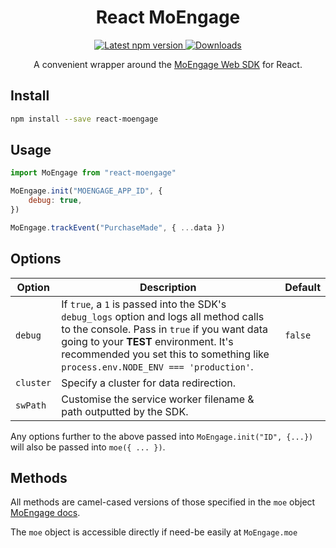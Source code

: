 <h1 align='center'>
  React MoEngage
</h1>

<p align='center'>
  <a href='https://www.npmjs.com/package/react-moengage'>
    <img src='https://img.shields.io/npm/v/react-moengage.svg' alt='Latest npm version'>
  </a>
  <a href='https://www.npmjs.com/package/react-moengage'>
    <img src='https://img.shields.io/npm/dm/react-moengage.svg' alt='Downloads'>
  </a>
</p>

<p align='center'>
  A convenient wrapper around the <a href="https://docs.moengage.com/docs/web-sdk-integration">MoEngage Web SDK</a> for React.
</p>

## Install

```bash
npm install --save react-moengage
```

## Usage

```javascript
import MoEngage from "react-moengage"

MoEngage.init("MOENGAGE_APP_ID", {
    debug: true,
})

MoEngage.trackEvent("PurchaseMade", { ...data })
```

## Options

| Option    | Description                                                                                                                                                                                                                                                          | Default |
| --------- | -------------------------------------------------------------------------------------------------------------------------------------------------------------------------------------------------------------------------------------------------------------------- | ------- |
| `debug`   | If `true`, a `1` is passed into the SDK's `debug_logs` option and logs all method calls to the console. Pass in `true` if you want data going to your **TEST** environment. It's recommended you set this to something like `process.env.NODE_ENV === 'production'`. | `false` |
| `cluster` | Specify a cluster for data redirection.                                                                                                                                                                                                                              |         |
| `swPath`  | Customise the service worker filename & path outputted by the SDK.                                                                                                                                                                                                   |         |

Any options further to the above passed into `MoEngage.init("ID", {...})` will also be passed into `moe({ ... })`.

## Methods

All methods are camel-cased versions of those specified in the `moe` object [MoEngage docs](https://docs.moengage.com/docs/web-sdk-integration).

The `moe` object is accessible directly if need-be easily at `MoEngage.moe`
